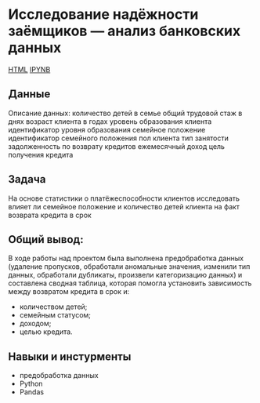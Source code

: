 #  **Исследование надёжности заёмщиков — анализ банковских данных**

[HTML](https://disk.yandex.ru/d/OGPrbdDL3OEgvA) 
[IPYNB](https://disk.yandex.ru/d/EzzRA2ULNh_fOw)

## **Данные**

Описание данных:
количество детей в семье
общий трудовой стаж в днях
возраст клиента в годах
уровень образования клиента
идентификатор уровня образования
семейное положение
идентификатор семейного положения
пол клиента
тип занятости
задолженность по возврату кредитов
ежемесячный доход
цель получения кредита

## **Задача**

На основе статистики о платёжеспособности клиентов исследовать влияет ли семейное положение и количество детей клиента на факт возврата кредита в срок

## **Общий вывод:**

В ходе работы над проектом была выполнена предобработка данных (удаление пропусков, обработали аномальные значения, изменили тип данных, обработали дубликаты, произвели категоризацию данных) и составлена сводная таблица, которая помогла установить зависимость между возвратом кредита в срок и:
- количеством детей;
- семейным статусом;
- доходом;
- целью кредита.

## **Навыки и инстурменты**

- предобработка данных
- Python
- Pandas


